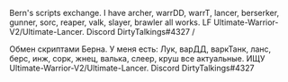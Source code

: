 Bern's scripts exchange. I have archer, warrDD, warrT, lancer, berserker, gunner, sorc, reaper, valk, slayer, brawler all works. LF Ultimate-Warrior-V2/Ultimate-Lancer. Discord DirtyTalkings#4327 / 

Обмен скриптами Берна. У меня есть: Лук, варДД, варкТанк, ланс, берс, инж, сорк, жнец, валька, слеер, круш все актуальные. ИЩУ Ultimate-Warrior-V2/Ultimate-Lancer. Discord DirtyTalkings#4327
